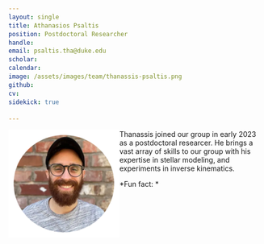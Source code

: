 ```yaml
---
layout: single
title: Athanasios Psaltis
position: Postdoctoral Researcher
handle: 
email: psaltis.tha@duke.edu
scholar: 
calendar:
image: /assets/images/team/thanassis-psaltis.png
github: 
cv:
sidekick: true

---
```


<img src="/assets/images/team/thanassis-psaltis.png" alt="Thanassis Psaltis" width="200" style="float: left; border: 10px solid #FFF"/>
<!-- ![image-left](/assets/images/team/richard-longland.jpg)  -->
Thanassis joined our group in early 2023 as a postdoctoral researcer. He brings a vast array of skills to our group with his expertise in stellar modeling, and experiments in inverse kinematics. 
        
*Fun fact: *
